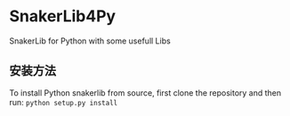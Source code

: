 # SnakerLib4Py
SnakerLib for Python with some usefull Libs



## 安装方法

To install Python snakerlib from source, first clone the repository and then run: `python setup.py install`